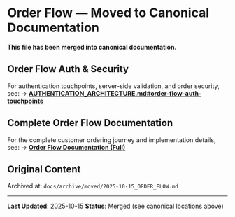 # Order Flow — Moved to Canonical Documentation

**This file has been merged into canonical documentation.**

## Order Flow Auth & Security

For authentication touchpoints, server-side validation, and order security, see:
→ **[AUTHENTICATION_ARCHITECTURE.md#order-flow-auth-touchpoints](./AUTHENTICATION_ARCHITECTURE.md#order-flow-auth-touchpoints)**

## Complete Order Flow Documentation

For the complete customer ordering journey and implementation details, see:
→ **[Order Flow Documentation (Full)](./archive/moved/2025-10-15_ORDER_FLOW.md)**

## Original Content

Archived at: `docs/archive/moved/2025-10-15_ORDER_FLOW.md`

---

**Last Updated**: 2025-10-15
**Status**: Merged (see canonical locations above)
